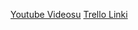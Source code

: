 [Youtube Videosu](https://youtube.com/shorts/MLxLFNl1by0?si=m_zqdwXczwvnP5z6)
[Trello Linki](https://trello.com/b/ZArzs78b/ar-oyun-projesi)
